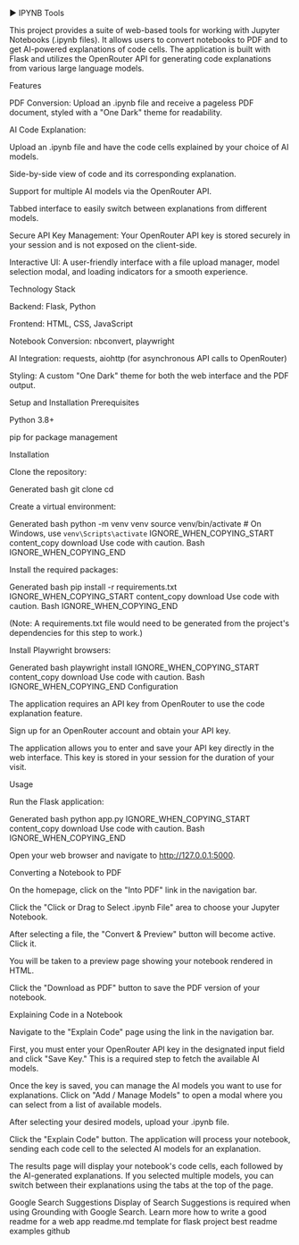▶ IPYNB Tools

This project provides a suite of web-based tools for working with Jupyter Notebooks (.ipynb files). It allows users to convert notebooks to PDF and to get AI-powered explanations of code cells. The application is built with Flask and utilizes the OpenRouter API for generating code explanations from various large language models.

Features

PDF Conversion: Upload an .ipynb file and receive a pageless PDF document, styled with a "One Dark" theme for readability.

AI Code Explanation:

Upload an .ipynb file and have the code cells explained by your choice of AI models.

Side-by-side view of code and its corresponding explanation.

Support for multiple AI models via the OpenRouter API.

Tabbed interface to easily switch between explanations from different models.

Secure API Key Management: Your OpenRouter API key is stored securely in your session and is not exposed on the client-side.

Interactive UI: A user-friendly interface with a file upload manager, model selection modal, and loading indicators for a smooth experience.

Technology Stack

Backend: Flask, Python

Frontend: HTML, CSS, JavaScript

Notebook Conversion: nbconvert, playwright

AI Integration: requests, aiohttp (for asynchronous API calls to OpenRouter)

Styling: A custom "One Dark" theme for both the web interface and the PDF output.

Setup and Installation
Prerequisites

Python 3.8+

pip for package management

Installation

Clone the repository:

Generated bash
git clone <repository-url>
cd <repository-directory>


Create a virtual environment:

Generated bash
python -m venv venv
source venv/bin/activate  # On Windows, use `venv\Scripts\activate`
IGNORE_WHEN_COPYING_START
content_copy
download
Use code with caution.
Bash
IGNORE_WHEN_COPYING_END

Install the required packages:

Generated bash
pip install -r requirements.txt
IGNORE_WHEN_COPYING_START
content_copy
download
Use code with caution.
Bash
IGNORE_WHEN_COPYING_END

(Note: A requirements.txt file would need to be generated from the project's dependencies for this step to work.)

Install Playwright browsers:

Generated bash
playwright install
IGNORE_WHEN_COPYING_START
content_copy
download
Use code with caution.
Bash
IGNORE_WHEN_COPYING_END
Configuration

The application requires an API key from OpenRouter to use the code explanation feature.

Sign up for an OpenRouter account and obtain your API key.

The application allows you to enter and save your API key directly in the web interface. This key is stored in your session for the duration of your visit.

Usage

Run the Flask application:

Generated bash
python app.py
IGNORE_WHEN_COPYING_START
content_copy
download
Use code with caution.
Bash
IGNORE_WHEN_COPYING_END

Open your web browser and navigate to http://127.0.0.1:5000.

Converting a Notebook to PDF

On the homepage, click on the "Into PDF" link in the navigation bar.

Click the "Click or Drag to Select .ipynb File" area to choose your Jupyter Notebook.

After selecting a file, the "Convert & Preview" button will become active. Click it.

You will be taken to a preview page showing your notebook rendered in HTML.

Click the "Download as PDF" button to save the PDF version of your notebook.

Explaining Code in a Notebook

Navigate to the "Explain Code" page using the link in the navigation bar.

First, you must enter your OpenRouter API key in the designated input field and click "Save Key." This is a required step to fetch the available AI models.

Once the key is saved, you can manage the AI models you want to use for explanations. Click on "Add / Manage Models" to open a modal where you can select from a list of available models.

After selecting your desired models, upload your .ipynb file.

Click the "Explain Code" button. The application will process your notebook, sending each code cell to the selected AI models for an explanation.

The results page will display your notebook's code cells, each followed by the AI-generated explanations. If you selected multiple models, you can switch between their explanations using the tabs at the top of the page.

Google Search Suggestions
Display of Search Suggestions is required when using Grounding with Google Search. Learn more
how to write a good readme for a web app
readme.md template for flask project
best readme examples github
